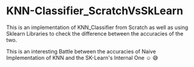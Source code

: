 # KNN-Classifier_ScratchVsSkLearn
This is an implementation of KNN_Classifier from Scratch as well as using Sklearn Libraries to check the difference between the accuracies of the two.

This is an interesting Battle between the accuracies of Naive Implementation of KNN and the SK-Learn's Internal One :relaxed: :sweat_smile:
